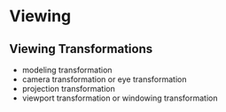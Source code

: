 # Viewing

## Viewing Transformations
- modeling transformation
- camera transformation or eye transformation
- projection transformation
- viewport transformation or windowing transformation